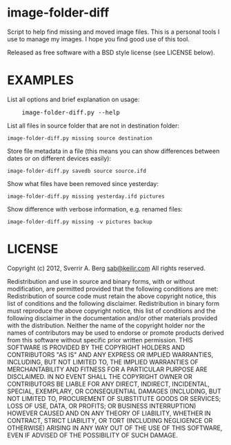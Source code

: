 image-folder-diff
=================

Script to help find missing and moved image files.  This is a personal tools I use to manage my images.  I hope you find good use of this tool.

Released as free software with a BSD style license (see LICENSE below).


EXAMPLES
========
List all options and brief explanation on usage:
<pre>
    image-folder-diff.py --help
</pre>

List all files in source folder that are not in destination folder:

    image-folder-diff.py missing source destination

Store file metadata in a file (this means you can show differences between dates or on different devices easily):

    image-folder-diff.py savedb source source.ifd

Show what files have been removed since yesterday:

    image-folder-diff.py missing yesterday.ifd pictures

Show difference with verbose information, e.g. renamed files:

    image-folder-diff.py missing -v pictures backup


LICENSE
=======

Copyright (c) 2012, Sverrir A. Berg <sab@keilir.com>
All rights reserved.

Redistribution and use in source and binary forms, with or without modification, are permitted provided that the following conditions are met:
Redistribution of source code must retain the above copyright notice, this list of conditions and the following disclaimer. Redistribution in binary form must reproduce the above copyright notice, this list of conditions and the following disclaimer in the documentation and/or other materials provided with the distribution.  Neither the name of the copyright holder nor the names of contributors may be used to endorse or promote products derived from this software without specific prior written permission.
THIS SOFTWARE IS PROVIDED BY THE COPYRIGHT HOLDERS AND CONTRIBUTORS "AS IS" AND
ANY EXPRESS OR IMPLIED WARRANTIES, INCLUDING, BUT NOT LIMITED TO, THE IMPLIED
WARRANTIES OF MERCHANTABILITY AND FITNESS FOR A PARTICULAR PURPOSE ARE
DISCLAIMED. IN NO EVENT SHALL THE COPYRIGHT OWNER OR CONTRIBUTORS BE LIABLE FOR
ANY DIRECT, INDIRECT, INCIDENTAL, SPECIAL, EXEMPLARY, OR CONSEQUENTIAL DAMAGES
(INCLUDING, BUT NOT LIMITED TO, PROCUREMENT OF SUBSTITUTE GOODS OR SERVICES;
LOSS OF USE, DATA, OR PROFITS; OR BUSINESS INTERRUPTION) HOWEVER CAUSED AND ON
ANY THEORY OF LIABILITY, WHETHER IN CONTRACT, STRICT LIABILITY, OR TORT
(INCLUDING NEGLIGENCE OR OTHERWISE) ARISING IN ANY WAY OUT OF THE USE OF THIS
SOFTWARE, EVEN IF ADVISED OF THE POSSIBILITY OF SUCH DAMAGE.